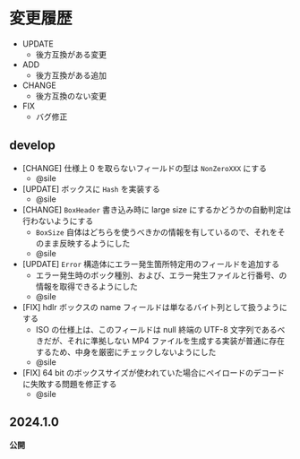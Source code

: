 # 変更履歴

- UPDATE
  - 後方互換がある変更
- ADD
  - 後方互換がある追加
- CHANGE
  - 後方互換のない変更
- FIX
  - バグ修正

## develop

- [CHANGE] 仕様上 0 を取らないフィールドの型は `NonZeroXXX` にする
  -  @sile
- [UPDATE] ボックスに `Hash` を実装する
  - @sile
- [CHANGE] `BoxHeader` 書き込み時に large size にするかどうかの自動判定は行わないようにする
  - `BoxSize` 自体はどちらを使うべきかの情報を有しているので、それをそのまま反映するようにした
  - @sile
- [UPDATE] `Error` 構造体にエラー発生箇所特定用のフィールドを追加する
  - エラー発生時のボック種別、および、エラー発生ファイルと行番号、の情報を取得できるようにした
  - @sile
- [FIX] hdlr ボックスの name フィールドは単なるバイト列として扱うようにする
  - ISO の仕様上は、このフィールドは null 終端の UTF-8 文字列であるべきだが、それに準拠しない MP4 ファイルを生成する実装が普通に存在するため、中身を厳密にチェックしないようにした
  - @sile
- [FIX] 64 bit のボックスサイズが使われていた場合にペイロードのデコードに失敗する問題を修正する
  - @sile

## 2024.1.0

**公開**
